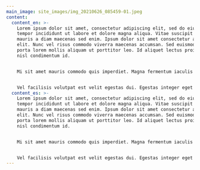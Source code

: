 ```yaml
---
main_image: site_images/img_20210626_085459-01.jpeg
content:
  content_en: >-
    Lorem ipsum dolor sit amet, consectetur adipiscing elit, sed do eiusmod
    tempor incididunt ut labore et dolore magna aliqua. Vitae suscipit tellus
    mauris a diam maecenas sed enim. Ipsum dolor sit amet consectetur adipiscing
    elit. Nunc vel risus commodo viverra maecenas accumsan. Sed euismod nisi
    porta lorem mollis aliquam ut porttitor leo. Id aliquet lectus proin nibh
    nisl condimentum id.


    Mi sit amet mauris commodo quis imperdiet. Magna fermentum iaculis eu non diam phasellus. At volutpat diam ut venenatis tellus. Non quam lacus suspendisse faucibus interdum posuere lorem. Consequat mauris nunc congue nisi. Cras ornare arcu dui vivamus arcu. Elit scelerisque mauris pellentesque pulvinar pellentesque habitant morbi tristique. Tempus iaculis urna id volutpat. Commodo sed egestas egestas fringilla phasellus faucibus scelerisque. Facilisi morbi tempus iaculis urna id. Risus sed vulputate odio ut enim blandit. Sed vulputate mi sit amet. Purus sit amet volutpat consequat mauris nunc. Amet consectetur adipiscing elit duis tristique sollicitudin nibh sit. Phasellus egestas tellus rutrum tellus pellentesque eu tincidunt tortor. Egestas congue quisque egestas diam in.


    Vel facilisis volutpat est velit egestas dui. Egestas integer eget aliquet nibh praesent tristique. Nunc scelerisque viverra mauris in aliquam sem fringilla ut morbi. Vestibulum sed arcu non odio euismod lacinia at. Ut morbi tincidunt augue interdum velit euismod in pellentesque. Ultrices tincidunt arcu non sodales. Lacus vel facilisis volutpat est velit egestas dui id ornare. Libero justo laoreet sit amet cursus sit. Mauris a diam maecenas sed enim ut sem. Ac turpis egestas maecenas pharetra convallis posuere. Neque ornare aenean euismod elementum nisi quis eleifend quam. Pellentesque diam volutpat commodo sed egestas egestas fringilla phasellus. Proin sagittis nisl rhoncus mattis rhoncus urna neque. Odio pellentesque diam volutpat commodo sed egestas egestas. Eget sit amet tellus cras adipiscing enim eu turpis. Arcu felis bibendum ut tristique et egestas quis ipsum suspendisse.
  content_es: >-
    Lorem ipsum dolor sit amet, consectetur adipiscing elit, sed do eiusmod
    tempor incididunt ut labore et dolore magna aliqua. Vitae suscipit tellus
    mauris a diam maecenas sed enim. Ipsum dolor sit amet consectetur adipiscing
    elit. Nunc vel risus commodo viverra maecenas accumsan. Sed euismod nisi
    porta lorem mollis aliquam ut porttitor leo. Id aliquet lectus proin nibh
    nisl condimentum id.


    Mi sit amet mauris commodo quis imperdiet. Magna fermentum iaculis eu non diam phasellus. At volutpat diam ut venenatis tellus. Non quam lacus suspendisse faucibus interdum posuere lorem. Consequat mauris nunc congue nisi. Cras ornare arcu dui vivamus arcu. Elit scelerisque mauris pellentesque pulvinar pellentesque habitant morbi tristique. Tempus iaculis urna id volutpat. Commodo sed egestas egestas fringilla phasellus faucibus scelerisque. Facilisi morbi tempus iaculis urna id. Risus sed vulputate odio ut enim blandit. Sed vulputate mi sit amet. Purus sit amet volutpat consequat mauris nunc. Amet consectetur adipiscing elit duis tristique sollicitudin nibh sit. Phasellus egestas tellus rutrum tellus pellentesque eu tincidunt tortor. Egestas congue quisque egestas diam in.


    Vel facilisis volutpat est velit egestas dui. Egestas integer eget aliquet nibh praesent tristique. Nunc scelerisque viverra mauris in aliquam sem fringilla ut morbi. Vestibulum sed arcu non odio euismod lacinia at. Ut morbi tincidunt augue interdum velit euismod in pellentesque. Ultrices tincidunt arcu non sodales. Lacus vel facilisis volutpat est velit egestas dui id ornare. Libero justo laoreet sit amet cursus sit. Mauris a diam maecenas sed enim ut sem. Ac turpis egestas maecenas pharetra convallis posuere. Neque ornare aenean euismod elementum nisi quis eleifend quam. Pellentesque diam volutpat commodo sed egestas egestas fringilla phasellus. Proin sagittis nisl rhoncus mattis rhoncus urna neque. Odio pellentesque diam volutpat commodo sed egestas egestas. Eget sit amet tellus cras adipiscing enim eu turpis. Arcu felis bibendum ut tristique et egestas quis ipsum suspendisse.
---
```


